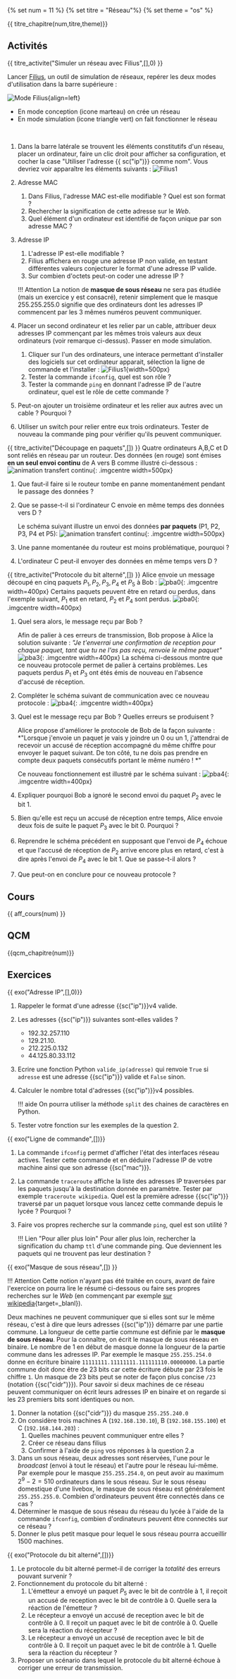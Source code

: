 
{% set num = 11 %}
{% set titre = "Réseau"%}
{% set theme = "os" %}

{{ titre_chapitre(num,titre,theme)}}
 
## Activités 

{{ titre_activite("Simuler un réseau avec Filius",[],0) }}

Lancer [Filius](https://www.lernsoftware-filius.de/), un outil de simulation de réseaux, repérer les deux modes d'utilisation dans la barre supérieure :

![Mode Filius](./images/C10/act1-0.png){align=left} 

* En mode conception (icone marteau) on crée un réseau
* En mode simulation (icone triangle vert) on fait fonctionner le réseau

<br>


1. Dans la barre latérale se trouvent les éléments constitutifs d'un réseau, placer un ordinateur, faire un clic droit pour afficher sa configuration, et cocher la case "Utiliser l'adresse {{ sc("ip")}} comme nom".
Vous devriez voir apparaître les éléments suivants :
![Filius1](./images/C10/act1-1.png)

2. Adresse MAC
    1. Dans Filius, l'adresse MAC est-elle modifiable ? Quel est son format ?
    2. Rechercher la signification de cette adresse sur le *Web*.
    3. Quel élément d'un ordinateur est identifié de façon unique par son adresse MAC ?

3. Adresse IP
    1. L'adresse IP est-elle modifiable ?
    2. Filius affichera en rouge une adresse IP non valide, en testant différentes valeurs conjecturer le format d'une adresse IP valide.
    3. Sur combien d'octets peut-on coder une adresse IP ?

    !!! Attention
        La notion de **masque de sous réseau** ne sera pas étudiée (mais un exercice y est consacré), retenir simplement que le masque 255.255.255.0 signifie que des ordinateurs dont les adresses IP commencent par les 3 mêmes numéros peuvent communiquer.

4. Placer un second ordinateur et les relier par un cable, attribuer deux adresses IP commençant par les mêmes trois valeurs aux deux ordinateurs (voir remarque ci-dessus). Passer en mode simulation.
    1. Cliquer sur l'un des ordinateurs, une interace permettant d'installer des logiciels sur cet ordinateur apparait, sélection la ligne de commande et l'installer :
    ![Filius1](./images/C10/act1-2.png){width=500px}
    2. Tester la commande `ifconfig`, quel est son rôle ?
    3. Tester la commande `ping` en donnant l'adresse IP de l'autre ordinateur, quel est le rôle de cette commande ?

5. Peut-on ajouter un troisième ordinateur et les relier aux  autres avec un cable ? Pourquoi ?

6. Utiliser un switch pour relier entre eux trois ordinateurs. Tester de nouveau la commande ping pour vérifier qu'ils peuvent communiquer.


{{ titre_activite("Découpage en paquets",[]) }}
Quatre ordinateurs A,B,C et D sont reliés en réseau par un routeur. Des données (en rouge) sont émises **en un seul envoi continu** de A vers B comme illustré ci-dessous :
![animation transfert continu](./images/C10/transfert.gif){: .imgcentre width=500px}

1. Que faut-il faire si le routeur tombe en panne momentanément pendant le passage des données ?
2. Que se passe-t-il si l'ordinateur C envoie en même temps des données vers D ?

    Le schéma suivant illustre un envoi des données **par paquets** (P1, P2, P3, P4 et P5):
    ![animation transfert continu](./images/C10/paquets.gif){: .imgcentre width=500px}

3. Une panne momentanée du routeur est moins problématique, pourquoi ?
4. L'ordinateur C peut-il envoyer des données en même temps vers D ? 


{{ titre_activite("Protocole du bit alterné",[]) }}
Alice envoie un message découpé en cinq paquets $P_1,P_2,P_3,P_4$ et $P_5$ à Bob :
![pba0](./images/C10/pba1.png){: .imgcentre width=400px}
Certains paquets peuvent être en retard ou perdus, dans l'exemple suivant, $P_1$ est en retard, $P_2$ et $P_4$ sont perdus. 
![pba0](./images/C10/pba2.png){: .imgcentre width=400px}

1. Quel sera alors, le message reçu par Bob ?

    Afin de palier à ces erreurs de transmission, Bob propose à Alice la solution suivante : *"Je t'enverrai une confirmation de reception pour chaque paquet, tant que tu ne l'as pas reçu, renvoie le même paquet"*
    ![pba3](./images/C10/pba3.png){: .imgcentre width=400px}
    La schéma ci-dessous montre que ce nouveau protocole permet de palier à certains problèmes. Les paquets perdus $P_1$ et $P_3$ ont étés émis de nouveau en l'absence d'accusé de réception.

2. Compléter le schéma suivant de communication avec ce nouveau protocole :
    ![pba4](./images/C10/pba4.png){: .imgcentre width=400px}
3. Quel est le message reçu par Bob ? Quelles erreurs se produisent ?

    Alice propose d'améliorer le protocole de Bob de la façon suivante : *"Lorsque j'envoie un paquet je vais y joindre un 0 ou un 1, j'attendrai de recevoir un accusé de réception accompagné du même chiffre pour envoyer le paquet suivant. De ton côté, tu ne dois pas prendre en compte deux paquets consécutifs portant le même numéro ! *"

    Ce nouveau fonctionnement est illustré par le schéma suivant :
    ![pba4](./images/C10/pba5.png){: .imgcentre width=400px}

4. Expliquer pourquoi Bob a ignoré le second envoi du paquet $P_2$ avec le bit 1.

5. Bien qu'elle est reçu un accusé de réception entre temps, Alice envoie deux fois de suite le paquet $P_3$ avec le bit 0. Pourquoi ?

6. Reprendre le schéma précédent en supposant que l'envoi de $P_4$ échoue et que l'accusé de réception de $P_2$ arrive encore plus en retard, c'est à dire après l'envoi de $P_4$ avec le bit 1. Que se passe-t-il alors ?

7. Que peut-on en conclure pour ce nouveau protocole ?

## Cours

{{ aff_cours(num) }}


## QCM

{{qcm_chapitre(num)}}


## Exercices

{{ exo("Adresse IP",[],0)}}

1. Rappeler le format d'une adresse {{sc("ip")}}v4 valide.
2. Les adresses {{sc("ip")}} suivantes sont-elles valides ?
    * 192.32.257.110
    * 129.21.10.
    * 212.225.0.132
    * 44.125.80.33.112
3. Ecrire une fonction Python `valide_ip(adresse)` qui  renvoie `True` si `adresse` est une adresse {{sc("ip")}} valide et `False` sinon.
4. Calculer le nombre total d'adresses {{sc("ip")}}v4 possibles.

    !!! aide
        On pourra utiliser la méthode `split` des chaines de caractères en Python.
        
4. Tester votre fonction sur les exemples de la question 2.

{{ exo("Ligne de commande",[])}}

1. La commande `ifconfig` permet d'afficher l'état des interfaces réseau actives. Tester cette commande et en déduire l'adresse IP de votre machine ainsi que son adresse {{sc("mac")}}.
2. La commande `traceroute` affiche la liste des adresses IP traversées par les paquets jusqu'à la destination donnée en paramètre. Tester par exemple `traceroute wikipedia`. Quel est la première adresse {{sc("ip")}} traversé par un paquet lorsque vous lancez cette commande depuis le lycée ? Pourquoi ?
3. Faire vos propres recherche sur la commande `ping`, quel est son utilité ?

    !!! Lien "Pour aller plus loin"
        Pour aller plus loin, rechercher la signification du champ `ttl` d'une commande ping. Que deviennent les paquets qui ne trouvent pas leur destination ?

{{ exo("Masque de sous réseau",[]) }}

!!! Attention
    Cette notion n'ayant pas été traitée en cours, avant de faire l'exercice on pourra lire le résumé ci-dessous ou faire ses propres recherches sur le *Web* (en commençant par exemple [sur wikipedia](https://fr.wikipedia.org/wiki/Sous-r%C3%A9seau){target=_blanl}).

Deux machines ne peuvent communiquer que si elles sont sur le même réseau, c'est à dire que leurs adresses {{sc("ip")}} démarre par une partie commune. La longueur de cette partie commune est définie par le **masque de sous réseau**. Pour la connaître, on écrit le masque de sous réseau en binaire. Le nombre de 1 en début de masque donne la longueur de la partie commune dans les adresses IP. Par exemple  le masque `255.255.254.0` donne en écriture binaire `11111111.11111111.111111110.00000000`. La partie commune doit donc être de 23 bits car cette écriture débute par 23 fois le chiffre `1`. Un masque de 23 bits peut se noter de façon plus concise `/23` (notation {{sc("cidr")}}). Pour savoir si deux machines de ce réseau peuvent communiquer on écrit leurs adresses IP en binaire et on regarde si les 23 premiers bits sont identiques ou non.

1. Donner la notation {{sc("cidr")}} du masque `255.255.240.0`
2. On considère trois machines A (`192.168.130.10`), B (`192.168.155.100`) et C (`192.168.144.203`) :
    1. Quelles machines peuvent communiquer entre elles ?
    2. Créer ce réseau dans filius
    3. Confirmer à l'aide de `ping` vos réponses à la question 2.a
3. Dans un sous réseau, deux adresses sont réservées, l'une pour le *broadcast* (envoi à tout le réseau) et l'autre pour le réseau lui-même. Par exemple pour le masque `255.255.254.0`, on peut avoir au maximum $2^9-2=510$ ordinateurs dans le sous réseau. Sur le sous réseau domestique d'une livebox, le masque de sous réseau est généralement `255.255.255.0`. Combien d'ordinateurs peuvent être connectés dans ce cas ?
4. Déterminer le masque de sous réseau du réseau du lycée à l'aide de la commande `ifconfig`, combien d'ordinateurs peuvent être connectés sur ce réseau ?
5. Donner le plus petit masque pour lequel le sous réseau pourra accueillir 1500 machines.

{{ exo("Protocole du bit alterné",[])}}

1. Le protocole du bit alterné permet-il de corriger la *totalité* des erreurs pouvant survenir ?
2. Fonctionnement du protocole du bit alterné :
    1. L'émetteur a envoyé un paquet $P_5$ avec le bit de contrôle à 1, il reçoit un accusé de reception avec le bit de contrôle à 0. Quelle sera la réaction de l'émetteur ?
    2. Le récepteur a envoyé un accusé de reception avec le bit de contrôle à 0. Il reçoit un paquet avec le bit de contrôle à 0. Quelle sera la réaction du récepteur ?
    3. Le récepteur a envoyé un accusé de reception avec le bit de contrôle à 0. Il reçoit un paquet avec le bit de contrôle à 1. Quelle sera la réaction du récepteur ?
3. Proposer un scénario dans lequel le protocole du bit alterné échoue à corriger une erreur de transmission.
